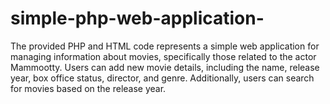 # simple-php-web-application-
The provided PHP and HTML code represents a simple web application for managing information about movies, specifically those related to the actor Mammootty. Users can add new movie details, including the name, release year, box office status, director, and genre. Additionally, users can search for movies based on the release year.
